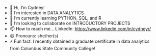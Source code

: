 - 👋 Hi, I’m Cydney!
- 👀 I’m interested in DATA ANALYTICS
- 🌱 I’m currently learning PYTHON, SQL, and R
- 💞️ I’m looking to collaborate on INTRODUCTORY PROJECTS
- 📫 How to reach me... LinkedIn: https://www.linkedin.com/in/cydneyr/
- 😄 Pronouns: she/her(s)
- ⚡ Fun fact: I recently obtained a graduate certificate in data analytics from Columbus State Community College!
<!---
Cydney997/Cydney997 is a ✨ special ✨ repository because its `README.md` (this file) appears on your GitHub profile.
You can click the Preview link to take a look at your changes.
--->
